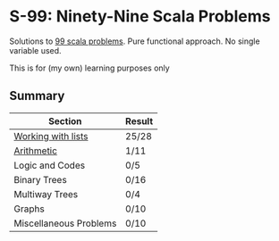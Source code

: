 # S-99: Ninety-Nine Scala Problems

Solutions to [99 scala problems](http://aperiodic.net/phil/scala/s-99). Pure functional approach. No single variable used.

This is for (my own) learning purposes only

## Summary

|Section|Result|
|---|---|
|[Working with lists](src/main/scala/pl/ayeo/s99/WorkingWithLists.scala)|25/28|
|[Arithmetic](src/test/scala/pl/ayeo/s99/ArithmeticTest.scala)|1/11|
|Logic and Codes|0/5|
|Binary Trees|0/16|
|Multiway Trees|0/4|
|Graphs|0/10|
|Miscellaneous Problems|0/10|
